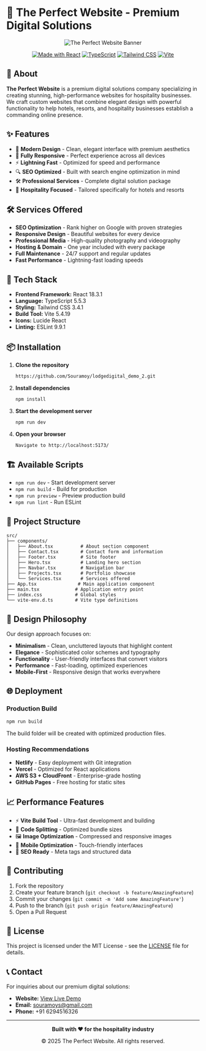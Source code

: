 # 🏨 The Perfect Website - Premium Digital Solutions

<div align="center">
  <img src="./src/assets/banner.png" alt="The Perfect Website Banner" />
</div>

<div align="center">
  
  [![Made with React](https://img.shields.io/badge/Made%20with-React-61DAFB?style=for-the-badge&logo=react)](https://reactjs.org/)
  [![TypeScript](https://img.shields.io/badge/TypeScript-007ACC?style=for-the-badge&logo=typescript&logoColor=white)](https://www.typescriptlang.org/)
  [![Tailwind CSS](https://img.shields.io/badge/Tailwind_CSS-38B2AC?style=for-the-badge&logo=tailwind-css&logoColor=white)](https://tailwindcss.com/)
  [![Vite](https://img.shields.io/badge/Vite-646CFF?style=for-the-badge&logo=vite&logoColor=white)](https://vitejs.dev/)

</div>

## 🌟 About

**The Perfect Website** is a premium digital solutions company specializing in creating stunning, high-performance websites for hospitality businesses. We craft custom websites that combine elegant design with powerful functionality to help hotels, resorts, and hospitality businesses establish a commanding online presence.

## ✨ Features

- 🎨 **Modern Design** - Clean, elegant interface with premium aesthetics
- 📱 **Fully Responsive** - Perfect experience across all devices
- ⚡ **Lightning Fast** - Optimized for speed and performance
- 🔍 **SEO Optimized** - Built with search engine optimization in mind
- 🛠️ **Professional Services** - Complete digital solution package
- 🏨 **Hospitality Focused** - Tailored specifically for hotels and resorts

## 🛠️ Services Offered

- **SEO Optimization** - Rank higher on Google with proven strategies
- **Responsive Design** - Beautiful websites for every device
- **Professional Media** - High-quality photography and videography
- **Hosting & Domain** - One year included with every package
- **Full Maintenance** - 24/7 support and regular updates
- **Fast Performance** - Lightning-fast loading speeds

## 🚀 Tech Stack

- **Frontend Framework:** React 18.3.1
- **Language:** TypeScript 5.5.3
- **Styling:** Tailwind CSS 3.4.1
- **Build Tool:** Vite 5.4.19
- **Icons:** Lucide React
- **Linting:** ESLint 9.9.1

## 📦 Installation

1. **Clone the repository**
   ```bash
   https://github.com/Souramoy/lodgedigital_demo_2.git
   ```

2. **Install dependencies**
   ```bash
   npm install
   ```

3. **Start the development server**
   ```bash
   npm run dev
   ```

4. **Open your browser**
   ```
   Navigate to http://localhost:5173/
   ```

## 🏗️ Available Scripts

- `npm run dev` - Start development server
- `npm run build` - Build for production
- `npm run preview` - Preview production build
- `npm run lint` - Run ESLint

## 📁 Project Structure

```
src/
├── components/
│   ├── About.tsx          # About section component
│   ├── Contact.tsx        # Contact form and information
│   ├── Footer.tsx         # Site footer
│   ├── Hero.tsx           # Landing hero section
│   ├── Navbar.tsx         # Navigation bar
│   ├── Projects.tsx       # Portfolio showcase
│   └── Services.tsx       # Services offered
├── App.tsx               # Main application component
├── main.tsx             # Application entry point
├── index.css            # Global styles
└── vite-env.d.ts        # Vite type definitions
```

## 🎨 Design Philosophy

Our design approach focuses on:

- **Minimalism** - Clean, uncluttered layouts that highlight content
- **Elegance** - Sophisticated color schemes and typography
- **Functionality** - User-friendly interfaces that convert visitors
- **Performance** - Fast-loading, optimized experiences
- **Mobile-First** - Responsive design that works everywhere

## 🌐 Deployment

### Production Build
```bash
npm run build
```

The build folder will be created with optimized production files.

### Hosting Recommendations
- **Netlify** - Easy deployment with Git integration
- **Vercel** - Optimized for React applications
- **AWS S3 + CloudFront** - Enterprise-grade hosting
- **GitHub Pages** - Free hosting for static sites

## 📈 Performance Features

- ⚡ **Vite Build Tool** - Ultra-fast development and building
- 🎯 **Code Splitting** - Optimized bundle sizes
- 🖼️ **Image Optimization** - Compressed and responsive images
- 📱 **Mobile Optimization** - Touch-friendly interfaces
- 🔧 **SEO Ready** - Meta tags and structured data

## 🤝 Contributing

1. Fork the repository
2. Create your feature branch (`git checkout -b feature/AmazingFeature`)
3. Commit your changes (`git commit -m 'Add some AmazingFeature'`)
4. Push to the branch (`git push origin feature/AmazingFeature`)
5. Open a Pull Request

## 📝 License

This project is licensed under the MIT License - see the [LICENSE](LICENSE) file for details.

## 📞 Contact

For inquiries about our premium digital solutions:

- **Website:** [View Live Demo]([https://lodgedigital-demo-2.vercel.app/])
- **Email:** souramoys@gmail.com
- **Phone:** +91 6294516326

---

<div align="center">
  <p><strong>Built with ❤️ for the hospitality industry</strong></p>
  <p>© 2025 The Perfect Website. All rights reserved.</p>
</div>
